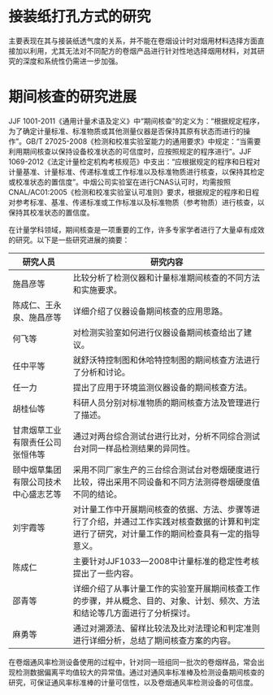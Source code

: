 # 接装纸打孔方式的研究

主要表现在其与接装纸透气度的关系，并不能在卷烟设计时对烟用材料选择方面直接加以利用，尤其无法对不同配方的卷烟产品进行针对性地选择烟用材料，对其研究的深度和系统性仍需进一步加强。

# 期间核查的研究进展

JJF 1001-2011《通用计量术语及定义》中“期间核查”的定义为：“根据规定程序，为了确定计量标准、标准物质或其他测量仪器是否保持其原有状态而进行的操作”。GB/T 27025-2008《检测和校准实验室能力的通用要求》中规定：“当需要利用期间核查以保持设备校准状态的可信度时，应按照规定的程序进行”。JJF 1069-2012《法定计量检定机构考核规范》中支出：“应根据规定的程序和日程对计量基准、计量标准、传递标准或工作标准以及标准物质进行核查，以保持其检定或校准状态的置信度”。中烟公司实验室在进行CNAS认可时，均需按照CNAL/AC01:2005《检测和校准实验室认可准则》要求，根据规定的程序和日程对参考标准、基准、传递标准或工作标准以及标准物质（参考物质）进行核查，以保持其校准状态的置信度。

在计量学科领域，期间核查是一项重要的工作，许多专家学者进行了大量卓有成效的研究。以下是一些研究进展的摘要：

|研究人员|研究内容|
|---|---|
|施昌彦等|比较分析了检测仪器和计量标准期间核查的不同方法和实施要求。|
|陈成仁、王永泉、施昌彦等|详细介绍了仪器设备期间核查的应用思路。|
|何飞等|对检测实验室如何进行仪器设备期间核查给出了建议。|
|任中平等|就舒沃特控制图和休哈特控制图的期间核查方法进行了分析和讨论。|
|任一力|提出了应用于环境监测仪器设备的期间核查方法。|
|胡桂仙等|科研人员分别对标准物质的期间核查方法及管理进行了描述。|
|甘肃烟草工业有限责任公司张恒伟等|通过对两台综合测试台进行比对，分析不同综合测试台对同一样品检测结果的异同性。|
|颐中烟草集团有限公司技术中心盛志艺等|采用不同厂家生产的三台综合测试台对卷烟硬度进行比较，得出采用不同设备和不同方法测得卷烟硬度值不同的结论。|
|刘宇霞等|对计量工作中开展期间核查的依据、方法、步骤等进行了介绍，并通过工作实践对核查数据的计算和判定进行了研究，对计量工作的期间检查具有一定的指导意义。|
|陈成仁|主要针对JJF1033—2008中计量标准的稳定性考核提出了一些内容。|
|邵青等|详细介绍了从事计量工作的实验室开展期间核查工作的步骤，并从概念、目的、对象、计划、频次、方法和结论等几方面进行了分析探讨。|
|麻勇等|通过对溯源法、留样比较法及比对法理论和判定准则进行详细分析，总结了期间核查方案的内容。|

在卷烟通风率检测设备使用的过程中，针对同一班组同一批次的卷烟样品，常会出现检测数据偏离平均值较大的异常值。通过对通风率标准棒及检测设备期间核查的研究，可保证通风率标准棒的计量可信性，以及卷烟通风率检测设备的可信度。